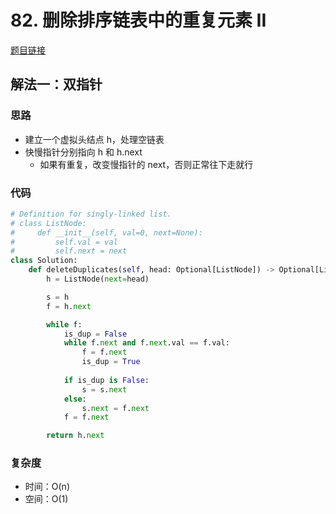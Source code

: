 # 82. 删除排序链表中的重复元素 II

[题目链接](https://leetcode.cn/problems/remove-duplicates-from-sorted-list-ii/description/)

## 解法一：双指针

### 思路

- 建立一个虚拟头结点 h，处理空链表
- 快慢指针分别指向 h 和 h.next
  - 如果有重复，改变慢指针的 next，否则正常往下走就行

### 代码

```py
# Definition for singly-linked list.
# class ListNode:
#     def __init__(self, val=0, next=None):
#         self.val = val
#         self.next = next
class Solution:
    def deleteDuplicates(self, head: Optional[ListNode]) -> Optional[ListNode]:
        h = ListNode(next=head)

        s = h
        f = h.next

        while f:
            is_dup = False
            while f.next and f.next.val == f.val:
                f = f.next
                is_dup = True
            
            if is_dup is False:
                s = s.next
            else:
                s.next = f.next
            f = f.next

        return h.next
```

### 复杂度

- 时间：O(n)
- 空间：O(1)
